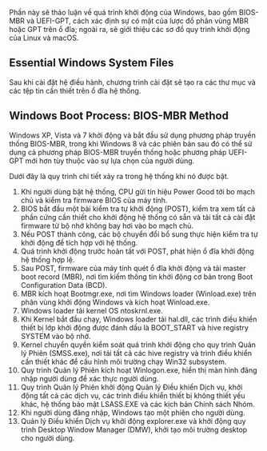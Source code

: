 Phần này sẽ thảo luận về quá trình khởi động của Windows, bao gồm BIOS-MBR và UEFI-GPT, cách xác định sự có mặt của lược đồ phân vùng MBR hoặc GPT trên ổ đĩa; ngoài ra, sẽ giới thiệu các sơ đồ quy trình khởi động của Linux và macOS.

## Essential Windows System Files

Sau khi cài đặt hệ điều hành, chương trình cài đặt sẽ tạo ra các thư mục và các tệp tin cần thiết trên ổ đĩa hệ thống.

## Windows Boot Process: BIOS-MBR Method

Windows XP, Vista và 7 khởi động và bắt đầu sử dụng phương pháp truyền thống BIOS-MBR, trong khi Windows 8 và các phiên bản sau đó có thể sử dụng cả phương pháp BIOS-MBR truyền thống hoặc phương pháp UEFI-GPT mới hơn tùy thuộc vào sự lựa chọn của người dùng.


Dưới đây là quy trình chi tiết xảy ra trong hệ thống khi nó được bật.

1. Khi người dùng bật hệ thống, CPU gửi tín hiệu Power Good tới bo mạch chủ và kiểm tra firmware BIOS của máy tính.
2. BIOS bắt đầu một bài kiểm tra tự khởi động (POST), kiểm tra xem tất cả phần cứng cần thiết cho khởi động hệ thống có sẵn và tải tất cả cài đặt firmware từ bộ nhớ không bay hơi vào bo mạch chủ.
3. Nếu POST thành công, các bộ chuyển đổi bổ sung thực hiện kiểm tra tự khởi động để tích hợp với hệ thống.
4. Quá trình khởi động trước hoàn tất với POST, phát hiện ổ đĩa khởi động hệ thống hợp lệ.
5. Sau POST, firmware của máy tính quét ổ đĩa khởi động và tải master boot record (MBR), nơi tìm kiếm thông tin khởi động cơ bản trong Boot Configuration Data (BCD).
6. MBR kích hoạt Bootmgr.exe, nơi tìm Windows loader (Winload.exe) trên phân vùng khởi động Windows và kích hoạt Winload.exe.
7. Windows loader tải kernel OS ntoskrnl.exe.
8. Khi Kernel bắt đầu chạy, Windows loader tải hal.dll, các trình điều khiển thiết bị lớp khởi động được đánh dấu là BOOT_START và hive registry SYSTEM vào bộ nhớ.
9. Kernel chuyển quyền kiểm soát quá trình khởi động cho quy trình Quản lý Phiên (SMSS.exe), nơi tải tất cả các hive registry và trình điều khiển cần thiết khác để cấu hình môi trường chạy Win32 subsystem.
10. Quy trình Quản lý Phiên kích hoạt Winlogon.exe, hiển thị màn hình đăng nhập người dùng để xác thực người dùng.
11. Quy trình Quản lý Phiên khởi động Quản lý Điều khiển Dịch vụ, khởi động tất cả các dịch vụ, các trình điều khiển thiết bị không thiết yếu khác, hệ thống bảo mật LSASS.EXE và các kịch bản Chính sách Nhóm.
12. Khi người dùng đăng nhập, Windows tạo một phiên cho người dùng.
13. Quản lý Điều khiển Dịch vụ khởi động explorer.exe và khởi động quy trình Desktop Window Manager (DMW), khởi tạo môi trường desktop cho người dùng.

